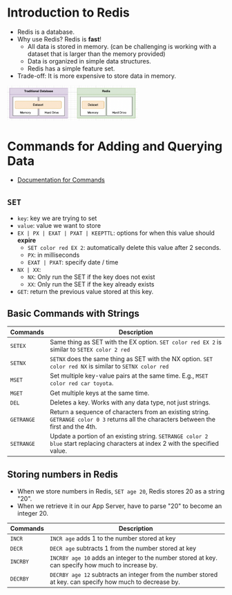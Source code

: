 # Introduction to Redis

- Redis is a database.
- Why use Redis? Redis is **fast**!
    - All data is stored in memory. (can be challenging is working with a dataset that is larger than the memory provided)
    - Data is organized in simple data structures.
    - Redis has a simple feature set.
- Trade-off: It is more expensive to store data in memory.

<img src="./pics/redis_vs_traditional_database.png" width="60%" />

# Commands for Adding and Querying Data

- [Documentation for Commands](redis.io/commands)

## `SET`

- `key`: key we are trying to set
- `value`: value we want to store
- `EX | PX | EXAT | PXAT | KEEPTTL`: options for when this value should **expire**
    - `SET color red EX 2`: automatically delete this value after 2 seconds.
    - `PX`: in milliseconds
    - `EXAT | PXAT`: specify date / time
- `NX | XX`:
    - `NX`: Only run the SET if the key does not exist
    - `XX`: Only run the SET if the key already exists
- `GET`: return the previous value stored at this key.

## Basic Commands with Strings

|Commands|Description|
|---|---|
|`SETEX`|Same thing as SET with the EX option. `SET color red EX 2` is similar to `SETEX color 2 red`|
|`SETNX`|`SETNX` does the same thing as SET with the NX option. `SET color red NX` is similar to `SETNX color red`|
|`MSET`|Set multiple key-value pairs at the same time. E.g., `MSET color red car toyota`.|
|`MGET`|Get multiple keys at the same time.|
|`DEL`|Deletes a key. Works with any data type, not just strings.|
|`GETRANGE`|Return a sequence of characters from an existing string. `GETRANGE color 0 3` returns all the characters between the first and the 4th.|
|`SETRANGE`|Update a portion of an existing string. `SETRANGE color 2 blue` start replacing characters at index 2 with the specified value.|

## Storing numbers in Redis

- When we store numbers in Redis, `SET age 20`, Redis stores 20 as a string "20".
- When we retrieve it in our App Server, have to parse "20" to become an integer 20.

|Commands|Description|
|---|---|
|`INCR`|`INCR age` adds 1 to the number stored at key|
|`DECR`|`DECR age` subtracts 1 from the number stored at key|
|`INCRBY`|`INCRBY age 10` adds an integer to the number stored at key. can specify how much to increase by.|
|`DECRBY`|`DECRBY age 12` subtracts an integer from the number stored at key. can specify how much to decrease by.|